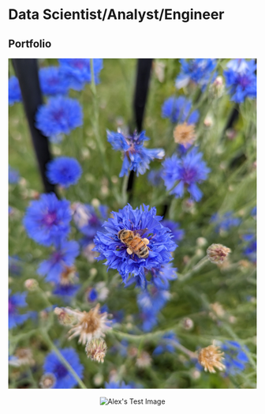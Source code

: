 # Data Scientist/Analyst/Engineer
## Portfolio

![Test](assets/img/Test_image_bee.jpg)

<p align="center">
  <img src="https://github.com/AlexHaskey/portfolio/assets/img/Test_image_bee.jpg" alt="Alex's Test Image"/>
</p>



